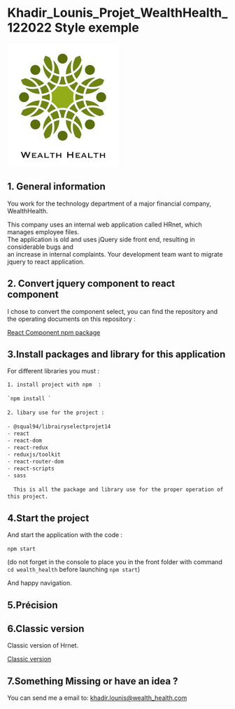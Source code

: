 # Khadir_Lounis_Projet_WealthHealth_122022 Style exemple

![](./wealth_health/src/Assets/img/wealthHealth.png)

## 1. General information

You work for the technology department of a major financial company, WealthHealth.

This company uses an internal web application called HRnet, which manages employee files.  
The application is old and uses jQuery side front end, resulting in considerable bugs and  
an increase in internal complaints.
Your development team want to migrate jquery to react application.

## 2. Convert jquery component to react component

I chose to convert the component select, you can find the repository
and the operating documents on this repository :

[React Component npm package](https://github.com/Squal94/Khadir_Lounis_Projet_14_122022_LibrarySelectv2.git)

## 3.Install packages and library for this application

For different libraries you must :

    1. install project with npm  :

    `npm install `

    2. libary use for the project :

    - @squal94/librairyselectprojet14
    - react
    - react-dom
    - react-redux
    - reduxjs/toolkit
    - react-router-dom
    - react-scripts
    - sass

      This is all the package and library use for the proper operation of this project.

## 4.Start the project

And start the application with the code :

`npm start`

(do not forget in the console to place you in the front folder with command
`cd wealth_health` before launching `npm start`)

And happy navigation.

## 5.Précision

## 6.Classic version

Classic version of Hrnet.

[Classic version](https://github.com/Squal94/Khadir_Lounis_Projet_14_122022.git)

## 7.Something Missing or have an idea ?

You can send me a email to: khadir.lounis@wealth_health.com
